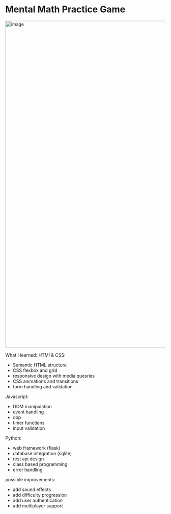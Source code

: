 # Mental Math Practice Game

<img width="1919" height="1024" alt="image" src="https://github.com/user-attachments/assets/dbad58dc-d282-498a-bbf4-fa94ae5763b5" />

What I learned:
HTMl & CSS:
- Semantic HTML structure
- CSS flexbox and grid
- responsive design with media quesries
- CSS animations and transitions
- form handling and validation

Javascript:
- DOM manipulation
- event handling
- oop
- timer functions
- input validation

Python:
- web framework (flask)
- database integration (sqlite)
- rest api design
- class based programming
- error handling

possible improvements:
- add sound effects
- add difficulty progression
- add user authentication
- add multiplayer support
